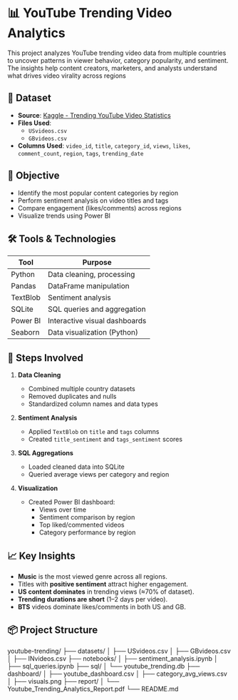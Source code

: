 # 📊 YouTube Trending Video Analytics

This project analyzes YouTube trending video data from multiple countries to uncover patterns in viewer behavior, category popularity, and sentiment. The insights help content creators, marketers, and analysts understand what drives video virality across regions

## 📁 Dataset

- **Source**: [Kaggle - Trending YouTube Video Statistics](https://www.kaggle.com/datasets/datasnaek/youtube-new)
- **Files Used**:
  - `USvideos.csv`
  - `GBvideos.csv`
- **Columns Used**: `video_id`, `title`, `category_id`, `views`, `likes`, `comment_count`, `region`, `tags`, `trending_date`

## 🎯 Objective

- Identify the most popular content categories by region
- Perform sentiment analysis on video titles and tags
- Compare engagement (likes/comments) across regions
- Visualize trends using Power BI

## 🛠️ Tools & Technologies

| Tool       | Purpose                         |
|------------|---------------------------------|
| Python     | Data cleaning, processing       |
| Pandas     | DataFrame manipulation          |
| TextBlob   | Sentiment analysis              |
| SQLite     | SQL queries and aggregation     |
| Power BI   | Interactive visual dashboards   |
| Seaborn    | Data visualization (Python)     |

## 🧪 Steps Involved

1. **Data Cleaning**
   - Combined multiple country datasets
   - Removed duplicates and nulls
   - Standardized column names and data types

2. **Sentiment Analysis**
   - Applied `TextBlob` on `title` and `tags` columns
   - Created `title_sentiment` and `tags_sentiment` scores

3. **SQL Aggregations**
   - Loaded cleaned data into SQLite
   - Queried average views per category and region

4. **Visualization**
   - Created Power BI dashboard:
     - Views over time
     - Sentiment comparison by region
     - Top liked/commented videos
     - Category performance by region

## 📈 Key Insights

- **Music** is the most viewed genre across all regions.
- Titles with **positive sentiment** attract higher engagement.
- **US content dominates** in trending views (≈70% of dataset).
- **Trending durations are short** (1–2 days per video).
- **BTS** videos dominate likes/comments in both US and GB.

## 📦 Project Structure

youtube-trending/
├── datasets/
│ ├── USvideos.csv
│ ├── GBvideos.csv
│ ├── INvideos.csv
├── notebooks/
│ ├── sentiment_analysis.ipynb
│ ├── sql_queries.ipynb
├── sql/
│ └── youtube_trending.db
├── dashboard/
│ ├── youtube_dashboard.csv
│ ├── category_avg_views.csv
│ ├── visuals.png
├── report/
│ └── Youtube_Trending_Analytics_Report.pdf
└── README.md
